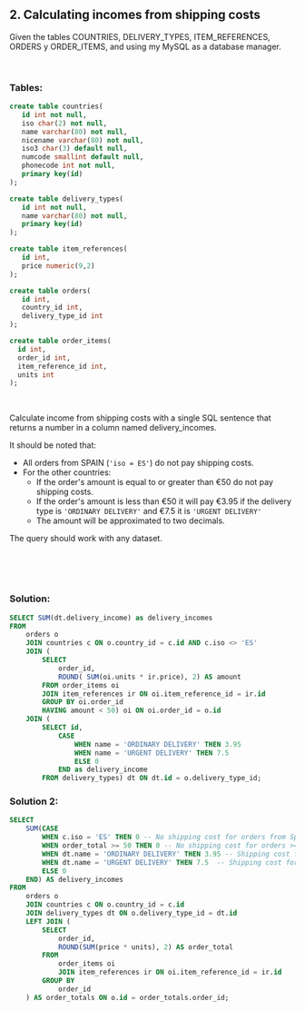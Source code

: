 ## 2. Calculating incomes from shipping costs

Given the tables COUNTRIES, DELIVERY_TYPES, ITEM_REFERENCES, ORDERS y ORDER_ITEMS, and using my MySQL as a database manager.

<br/>

### Tables:

```sql
create table countries(
   id int not null,
   iso char(2) not null,
   name varchar(80) not null,
   nicename varchar(80) not null,
   iso3 char(3) default null,
   numcode smallint default null,
   phonecode int not null,
   primary key(id)
);

create table delivery_types(
   id int not null,
   name varchar(80) not null,
   primary key(id)
); 

create table item_references(
   id int,
   price numeric(9,2)
);

create table orders(
   id int,
   country_id int,
   delivery_type_id int
); 

create table order_items(
  id int,
  order_id int,
  item_reference_id int,
  units int
);
```
<br/>

Calculate income from shipping costs with a single SQL sentence that returns a number in a column named delivery_incomes.
 

It should be noted that:

* All orders from SPAIN (`'iso = ES'`) do not pay shipping costs.
* For the other countries:
  * If the order's amount is equal to or greater than €50 do not pay shipping costs.
  * If the order's amount is less than €50 it will pay €3.95 if the delivery type is `'ORDINARY DELIVERY'` and €7.5 it is `'URGENT DELIVERY'`
  * The amount will be approximated to two decimals.

The query should work with any dataset.

<br/>
<br/>
<br/>

### Solution:


```sql
SELECT SUM(dt.delivery_income) as delivery_incomes
FROM 
    orders o
    JOIN countries c ON o.country_id = c.id AND c.iso <> 'ES'
    JOIN (
        SELECT 
            order_id, 
            ROUND( SUM(oi.units * ir.price), 2) AS amount  
        FROM order_items oi
        JOIN item_references ir ON oi.item_reference_id = ir.id
        GROUP BY oi.order_id
        HAVING amount < 50) oi ON oi.order_id = o.id
    JOIN (
        SELECT id, 
            CASE 
                WHEN name = 'ORDINARY DELIVERY' THEN 3.95 
                WHEN name = 'URGENT DELIVERY' THEN 7.5 
                ELSE 0 
            END as delivery_income
        FROM delivery_types) dt ON dt.id = o.delivery_type_id;

```

### Solution 2:

```sql
SELECT 
    SUM(CASE 
        WHEN c.iso = 'ES' THEN 0 -- No shipping cost for orders from Spain
        WHEN order_total >= 50 THEN 0 -- No shipping cost for orders >= €50
        WHEN dt.name = 'ORDINARY DELIVERY' THEN 3.95 -- Shipping cost for ORDINARY DELIVERY
        WHEN dt.name = 'URGENT DELIVERY' THEN 7.5  -- Shipping cost for URGENT DELIVERY
        ELSE 0
    END) AS delivery_incomes
FROM 
    orders o
    JOIN countries c ON o.country_id = c.id
    JOIN delivery_types dt ON o.delivery_type_id = dt.id
    LEFT JOIN (
        SELECT
            order_id,
            ROUND(SUM(price * units), 2) AS order_total
        FROM 
            order_items oi
            JOIN item_references ir ON oi.item_reference_id = ir.id
        GROUP BY
            order_id
    ) AS order_totals ON o.id = order_totals.order_id;

```

